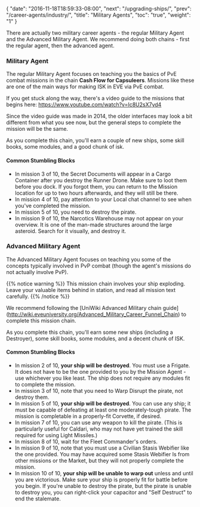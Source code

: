 {
  "date": "2016-11-18T18:59:33-08:00",
  "next": "/upgrading-ships/",
  "prev": "/career-agents/industry/",
  "title": "Military Agents",
  "toc": "true",
  "weight": "1"
}

There are actually two military career agents - the regular Military Agent and the Advanced Military Agent.
We recommend doing both chains - first the regular agent, then the advanced agent.

### Military Agent

The regular Military Agent focuses on teaching you the basics of PvE combat missions
in the chain **Cash Flow for Capsuleers**. Missions like these are one of the main
ways for making ISK in EVE via PvE combat.

If you get stuck along the way, there's a video guide to the missions that begins here:
https://www.youtube.com/watch?v=Ic8U2sX7yd4

Since the video guide was made in 2014, the older interfaces may look a bit different
from what you see now, but the general steps to complete the mission will be the same.

As you complete this chain, you'll earn a couple of new ships, some skill books, some
modules, and a good chunk of isk.

#### Common Stumbling Blocks

 * In mission 3 of 10, the Secret Documents will appear in a Cargo Container after you 
   destroy the Runner Drone.  Make sure to loot them before you dock.  If you forgot them,
   you can return to the Mission location for up to two hours afterwards, and they will still be there.
 * In mission 4 of 10, pay attention to your Local chat channel to see when you've completed the mission.
 * In mission 5 of 10, you need to destroy the pirate.
 * In mission 9 of 10, the Narcotics Warehouse may not appear on your overview.
   It is one of the man-made structures around the large asteroid.
   Search for it visually, and destroy it.

### Advanced Military Agent

The Advanced Military Agent focuses on teaching you some of the concepts typically
involved in PvP combat (though the agent's missions do not actually involve PvP).

{{% notice warning %}}
This mission chain involves your ship exploding. Leave your valuable items behind in station,
and read all mission text carefully.
{{% /notice %}}

We recommend following the [UniWiki Advanced Military chain guide]
(http://wiki.eveuniversity.org/Advanced_Military_Career_Funnel_Chain) to complete
this mission chain.

As you complete this chain, you'll earn some new ships (including a Destroyer),
some skill books, some modules, and a decent chunk of ISK.

#### Common Stumbling Blocks

 * In mission 2 of 10, **your ship will be destroyed**.  You must use a Frigate.
   It does not have to be the one provided to you by the Mission Agent - use whichever you like least.
   The ship does not require any modules fit to complete the mission.
 * In mission 3 of 10, note that you need to Warp Disrupt the pirate, not destroy them.
 * In mission 5 of 10, **your ship will be destroyed**.  You can use any ship;
   it must be capable of defeating at least one moderately-tough pirate.
   The mission is completable in a properly-fit Corvette, if desired.
 * In mission 7 of 10, you can use any weapon to kill the pirate. (This is particularly useful for Caldari, who may not have yet trained the skill required for using Light Missiles.)
 * In mission 8 of 10, wait for the Fleet Commander's orders.
 * In mission 9 of 10, note that you must use a Civilian Stasis Webifier like the one provided.
   You may have acquired some Stasis Webifier Is from other missions or the Market,
   but they will not properly complete the mission.
 * In mission 10 of 10, **your ship will be unable to warp out** unless and until you are victorious.
   Make sure your ship is properly fit for battle before you begin.
   If you're unable to destroy the pirate, but the pirate is unable to destroy you, 
   you can right-click your capacitor and "Self Destruct" to end the stalemate.

